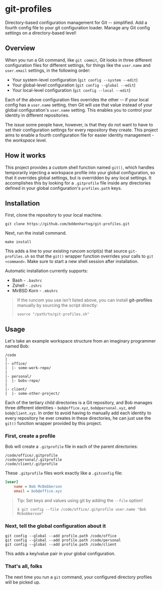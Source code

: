 # git-profiles

Directory-based configuration management for Git -- simplified.
Add a fourth config file to your git configuration loader. Manage any Git
config settings on a directory-based level!

## Overview

When you run a Git command, like `git commit`, Git looks in three different
configuration files for different settings, for things like the `user.name`
and `user.email` settings, in the following order:

- Your system-level configuration (`git config --system --edit`)
- Your global-level configuration (`git config --global --edit`)
- Your local-level configuration (`git config --local --edit`)

Each of the above configuration files overrides the other -- if your local
config has a `user.name` setting, then Git will use that value instead of
your global configuration's `user.name` setting. This enables you to control
your identity in different repositories.

The issue some people have, however, is that they do not want to have to set
their configuration settings for every repository they create. This project aims
to enable a fourth configuration file for easier identity management - the
_workspace_ level.

## How it works

This project provides a custom shell function named `git()`, which handles
temporarily injecting a workspace profile into your global configuration,
so that it overrides global settings, but is overridden by any local settings.
It accomplishes this by looking for a `.gitprofile` file inside any directories
defined in your global configuration's `profiles.path` keys.

## Installation

First, clone the repository to your local machine.

    git clone https://github.com/bddenhartog/git-profiles.git

Next, run the install command.

    make install

This adds a line to your existing runcom script(s) that source `git-profiles.sh`
so that the `git()` wrapper function overrides your calls to `git <command>`.
Make sure to start a new shell session after installation.

Automatic installation currently supports:

- Bash - `.bashrc`
- Zshell - `.zshrc`
- MirBSD Korn - `.mkshrc`

> If the runcom you use isn't listed above, you can install **git-profiles**
> manually by sourcing the script directly:
>
>`source "/path/to/git-profiles.sh"`

## Usage

Let's take an example workspace structure from an imaginary programmer named Bob:

```text
/code
|
|- office/
|  |- some-work-repo/
|
|- personal/
|  |- bobs-repo/
|
|- client/
|  |- some-other-project/
```

Each of the tertiary child directories is a Git repository, and Bob manages
three different identities - `bob@office.xyz`, `bob@personal.xyz`, and
`bob@client.xyz`. In order to avoid having to manually add each identity to
every repository he ever creates in these directories, he can just use the
`git()` function wrapper provided by this project.

### First, create a profile

Bob will create a `.gitprofile` file in each of the parent directories:

```text
/code/office/.gitprofile
/code/personal/.gitprofile
/code/client/.gitprofile
```

These `.gitprofile` files work exactly like a `.gitconfig` file:

```ini
[user]
    name = Bob McBobberson
    email = bob@office.xyz
```

> Tip: Set keys and values using git by adding the `--file` option!
>
> `$ git config --file /code/office/.gitprofile user.name "Bob Mcbobberson"`

### Next, tell the global configuration about it

```shell
git config --global --add profile.path /code/office
git config --global --add profile.path /code/personal
git config --global --add profile.path /code/client
```

This adds a key/value pair in your global configuration.

### That's all, folks

The next time you run a `git` command, your configured directory profiles
will be picked up.
